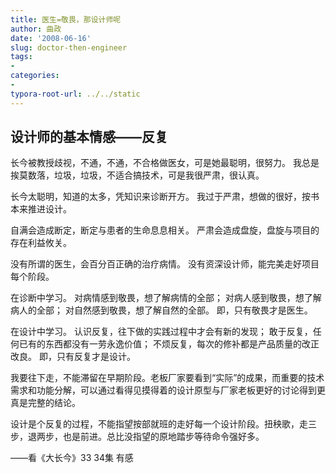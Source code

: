 ```yaml
---
title: 医生=敬畏，那设计师呢
author: 曲政
date: '2008-06-16'
slug: doctor-then-engineer
tags:
- 
categories:
- 
typora-root-url: ../../static
---
```


## 设计师的基本情感——反复 

长今被教授歧视，不通，不通，不合格做医女，可是她最聪明，很努力。 
我总是挨莫数落，垃圾，垃圾，不适合搞技术，可是我很严肃，很认真。 

长今太聪明，知道的太多，凭知识来诊断开方。 
我过于严肃，想做的很好，按书本来推进设计。 

自满会造成断定，断定与患者的生命息息相关。 
严肃会造成盘旋，盘旋与项目的存在利益攸关。 

没有所谓的医生，会百分百正确的治疗病情。 
没有资深设计师，能完美走好项目每个阶段。 

在诊断中学习。 
对病情感到敬畏，想了解病情的全部； 
对病人感到敬畏，想了解病人的全部； 
对自然感到敬畏，想了解自然的全部。 
即，只有敬畏才是医生。 

在设计中学习。 
认识反复，往下做的实践过程中才会有新的发现； 
敢于反复，任何已有的东西都没有一劳永逸价值； 
不烦反复，每次的修补都是产品质量的改正改良。 
即，只有反复才是设计。 

我要往下走，不能滞留在早期阶段。老板厂家要看到“实际”的成果，而重要的技术需求和功能分解，可以通过看得见摸得着的设计原型与厂家老板更好的讨论得到更真是完整的结论。 

设计是个反复的过程，不能指望按部就班的走好每一个设计阶段。扭秧歌，走三步，退两步，也是前进。总比没指望的原地踏步等待命令强好多。 

——看《大长今》33 34集 有感                                                                                            